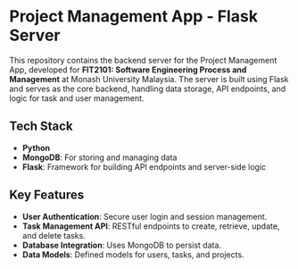 # Project Management App - Flask Server
This repository contains the backend server for the Project Management App, developed for **FIT2101: Software Engineering Process and Management** at Monash University Malaysia. The server is built using Flask and serves as the core backend, handling data storage, API endpoints, and logic for task and user management.

## Tech Stack
- **Python**
- **MongoDB**: For storing and managing data
- **Flask**: Framework for building API endpoints and server-side logic

## Key Features
- **User Authentication**: Secure user login and session management.
- **Task Management API**: RESTful endpoints to create, retrieve, update, and delete tasks.
- **Database Integration**: Uses MongoDB to persist data.
- **Data Models**: Defined models for users, tasks, and projects.
